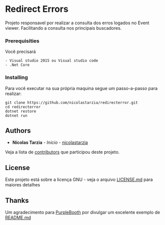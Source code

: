 # Redirect Errors

Projeto responsavel por realizar a consulta dos erros logados no Event viewer.
Facilitando a consulta nos principais buscadores.

### Prerequisities

Você precisará

```
- Visual studio 2015 ou Visual studio code
- .Net Core

```

### Installing

Para você executar na sua própria maquina segue um passo-a-passo para realizar:

```
git clone https://github.com/nicolastarzia/redirecterror.git
cd redirecterror
dotnet restore
dotnet run
```


## Authors

* **Nícolas Tarzia** - *Inicio* - [nicolastarzia](https://github.com/nicolastarzia)

Veja a lista de [contributors](https://github.com/nicolastarzia/redirecterror/contributors) que participou deste projeto.

## License

Este projeto está sobre a licença GNU - veja o arquivo [LICENSE.md](LICENSE.md) para maiores detalhes


## Thanks

Um agradecimento para [PurpleBooth](https://github.com/PurpleBooth) por divulgar um excelente exemplo de [README.md](https://gist.github.com/PurpleBooth/109311bb0361f32d87a2) 